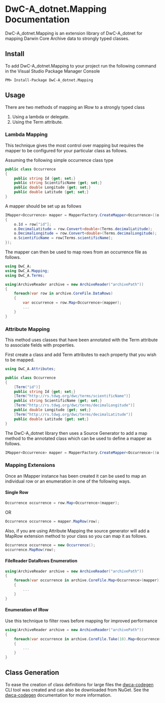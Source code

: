 ﻿# DwC-A_dotnet.Mapping Documentation

DwC-A_dotnet.Mapping is an extension library of DwC-A_dotnet for mapping Darwin Core Archive data to strongly typed classes.

## Install

To add DwC-A_dotnet.Mapping to your project run the following command in the Visual Studio Package Manager Console

    PM> Install-Package DwC-A_dotnet.Mapping

## Usage

There are two methods of mapping an IRow to a strongly typed class

1. Using a lambda or delegate.
2. Using the Term attribute.

### Lambda Mapping

This technique gives the most control over mapping but requires the mapper to be configured for your particular class as follows.

Assuming the following simple occurrence class type

```csharp
public class Occurrence
{
    public string Id {get; set;}
    public string ScientificName {get; set;}
    public double Longitude {get; set;}
    public double Latitude {get; set;}
}
```

A mapper should be set up as follows

```csharp
IMapper<Occurrence> mapper = MapperFactory.CreateMapper<Occurrence>((o, row) =>
{
    o.Id = row["id"];
    o.DecimalLatitude = row.Convert<double>(Terms.decimalLatitude);
    o.DecimalLongitude = row.Convert<double>(Terms.decimalLongitude);
    o.ScientificName = row[Terms.scientificName];
});
```

The mapper can then be used to map rows from an occurrence file as follows.

```csharp
using DwC_A;
using DwC_A.Mapping;
using DwC_A.Terms;

using(ArchiveReader archive = new ArchiveReader("archivePath"))
{
    foreach(var row in archive.CoreFile.DataRows)
    {
        var occurrence = row.Map<Occurrence>(mapper);
        ...
    }
}
```

### Attribute Mapping

This method uses classes that have been annotated with the Term attribute to associate fields with properties.

First create a class and add Term attributes to each property that you wish to be mapped.

```csharp
using DwC_A.Attributes;

public class Occurrence
{
    [Term("id")]
    public string Id {get; set;}
    [Term("http://rs.tdwg.org/dwc/terms/scientificName")]
    public string ScientificName {get; set;}
    [Term("http://rs.tdwg.org/dwc/terms/decimalLongitude")]
    public double Longitude {get; set;}
    [Term("http://rs.tdwg.org/dwc/terms/decimalLatitude")]
    public double Latitude {get; set;}
}
```

The DwC-A_dotnet library then uses a Source Generator to add a map method to the annotated class which can be used to define a mapper as follows.

```csharp
IMapper<Occurrence> mapper = MapperFactory.CreateMapper<Occurrence>((o, row) => o.MapRow(row));

```

### Mapping Extensions

Once an IMapper instance has been created it can be used to map an individual row or an enumeration in one of the following ways.

#### Single Row

```csharp
Occurrence occurrence = row.Map<Occurrence>(mapper);
```

OR

```csharp
Occurrence occurrence = mapper.MapRow(row);
```

Also, if you are using Attribute Mapping the source generator will add a MapRow extension method to your class so you can map it as follows.

```csharp
Occurrence occurrence = new Occurrence();
occurrence.MapRow(row);
```

#### FileReader DataRows Enumeration
```csharp
using(ArchiveReader archive = new ArchiveReader("archivePath"))
{
    foreach(var occurrence in archive.CoreFile.Map<Occurrence>(mapper))
    {
        ...
    }
}
```

#### Enumeration of IRow

Use this technique to filter rows before mapping for improved performance

```csharp
using(ArchiveReader archive = new ArchiveReader("archivePath"))
{
    foreach(var occurrence in archive.CoreFile.Take(10).Map<Occurrence>(mapper))
    {
        ...
    }
}
```

## Class Generation

To ease the creation of class definitions for large files the [dwca-codegen](/src/dwca-codegen) CLI tool was created and can also be downloaded from NuGet.  See the [dwca-codegen](/src/dwca-codegen) documentation for more information.

